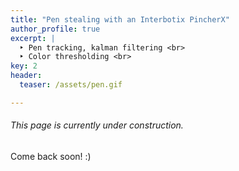 ```yaml
---
title: "Pen stealing with an Interbotix PincherX"
author_profile: true
excerpt: |
  ‣ Pen tracking, kalman filtering <br>
  ‣ Color thresholding <br>
key: 2
header:
  teaser: /assets/pen.gif

---
```

###### This page is currently under construction.

Come back soon! :) 
